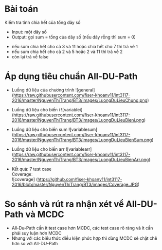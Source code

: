 # Bài toán 
Kiểm tra tính chia hết của tổng dãy số
- Input: một dãy số
- Output: gọi sum = tổng của dãy số (nếu dãy rỗng thì sum = 0)
+ nếu sum chia hết cho cả 3 và 11 hoặc chia hết cho 7 thì trả về 1
+ nếu sum chia hết cho cả 2 và 5 hoặc 2 và 11 thì trả về 2
+ còn lại trả về false


# Áp dụng tiêu chuẩn All-DU-Path
- Luồng dữ liệu của chương trình
![general] (https://raw.githubusercontent.com/fiser-khoanv11/int3117-2016/master/NguyenThiTrang/BT3/images/LuongDuLieuChung.png)

- Luồng dữ liệu cho biến i
![variablei] (https://raw.githubusercontent.com/fiser-khoanv11/int3117-2016/master/NguyenThiTrang/BT3/images/LuongDuLieuBieni.png)

- Luồng dữ liệu cho biến sum
![variablesum] (https://raw.githubusercontent.com/fiser-khoanv11/int3117-2016/master/NguyenThiTrang/BT3/images/LuongDuLieuBienSum.png)

- Luồng dữ liệu cho biến arr
![variablearr] (https://raw.githubusercontent.com/fiser-khoanv11/int3117-2016/master/NguyenThiTrang/BT3/images/LuongDuLieuBienArr.png)

- Kết quả: 
7 test case <br>
Coverage:<br>
![coverage] (https://github.com/fiser-khoanv11/int3117-2016/blob/master/NguyenThiTrang/BT3/images/Coverage.JPG)


# So sánh và rút ra nhận xét về All-DU-Path và MCDC
- All-Du-Path cần ít test case hơn MCDC, các test case rõ ràng và ít cần phải suy luận hơn MCDC
- Nhưng với các biểu thức điều kiện phức hợp thì dùng MCDC sẽ chặt chẽ hơn so với All-DU-Path
